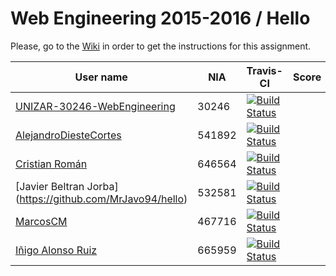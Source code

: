 # Web Engineering 2015-2016 / Hello

Please, go to the [Wiki](https://github.com/UNIZAR-30246-WebEngineering/hello/wiki) in order to get the instructions for this assignment.


User name | NIA | Travis-CI|Score
----------|-----|----------|-----
[UNIZAR-30246-WebEngineering](https://github.com/UNIZAR-30246-WebEngineering/hello) |30246 | [![Build Status](https://travis-ci.org/UNIZAR-30246-WebEngineering/hello.svg)](https://travis-ci.org/UNIZAR-30246-WebEngineering/hello)
[AlejandroDiesteCortes](https://github.com/AlejandroDiesteCortes/hello) | 541892 | [![Build Status](https://travis-ci.org/AlejandroDiesteCortes/hello.svg)](https://travis-ci.org/AlejandroDiesteCortes/hello)
[Cristian Román](https://github.com/khmDEV/hello) |646564 | [![Build Status](https://travis-ci.org/khmDEV/hello.svg)](https://travis-ci.org/khmDEV/hello)
[Javier Beltran Jorba] (https://github.com/MrJavo94/hello) | 532581 | [![Build Status](https://travis-ci.org/MrJavo94/hello.svg)](https://travis-ci.org/MrJavo94/hello)
[MarcosCM](https://github.com/MarcosCM/hello) | 467716 | [![Build Status](https://travis-ci.org/MarcosCM/hello.svg)](https://travis-ci.org/MarcosCM/hello)
[Iñigo Alonso Ruiz](https://github.com/shathe/hello)| 665959 | [![Build Status](https://travis-ci.org/Shathe/hello.svg)](https://travis-ci.org/Shathe/hello)
